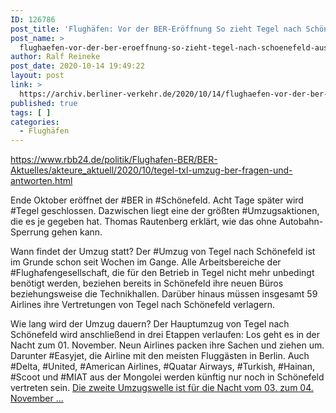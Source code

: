 ```yaml
---
ID: 126786
post_title: 'Flughäfen: Vor der BER-Eröffnung So zieht Tegel nach Schönefeld aus rbb24.de'
post_name: >
  flughaefen-vor-der-ber-eroeffnung-so-zieht-tegel-nach-schoenefeld-aus-rbb24-de
author: Ralf Reineke
post_date: 2020-10-14 19:49:22
layout: post
link: >
  https://archiv.berliner-verkehr.de/2020/10/14/flughaefen-vor-der-ber-eroeffnung-so-zieht-tegel-nach-schoenefeld-aus-rbb24-de/
published: true
tags: [ ]
categories:
  - Flughäfen
---
```

https://www.rbb24.de/politik/Flughafen-BER/BER-Aktuelles/akteure_aktuell/2020/10/tegel-txl-umzug-ber-fragen-und-antworten.html

Ende Oktober eröffnet der #BER in #Schönefeld. Acht Tage später wird #Tegel geschlossen. Dazwischen liegt eine der größten #Umzugsaktionen, die es je gegeben hat. Thomas Rautenberg erklärt, wie das ohne Autobahn-Sperrung gehen kann.

Wann findet der Umzug statt?
Der #Umzug von Tegel nach Schönefeld ist im Grunde schon seit Wochen im Gange. Alle Arbeitsbereiche der #Flughafengesellschaft, die für den Betrieb in Tegel nicht mehr unbedingt benötigt werden, beziehen bereits in Schönefeld ihre neuen Büros beziehungsweise die Technikhallen. Darüber hinaus müssen insgesamt 59 Airlines ihre Vertretungen von Tegel nach Schönefeld verlagern.

Wie lang wird der Umzug dauern?
Der Hauptumzug von Tegel nach Schönefeld wird anschließend in drei Etappen verlaufen:
Los geht es in der Nacht zum 01. November. Neun Airlines packen ihre Sachen und ziehen um. Darunter #Easyjet, die Airline mit den meisten Fluggästen in Berlin. Auch #Delta, #United, #American Airlines, #Quatar Airways, #Turkish, #Hainan, #Scoot und #MIAT aus der Mongolei werden künftig nur noch in Schönefeld vertreten sein.
<a href="https://www.rbb24.de/politik/Flughafen-BER/BER-Aktuelles/akteure_aktuell/2020/10/tegel-txl-umzug-ber-fragen-und-antworten.html">Die zweite Umzugswelle ist für die Nacht vom 03. zum 04. November ...</a>